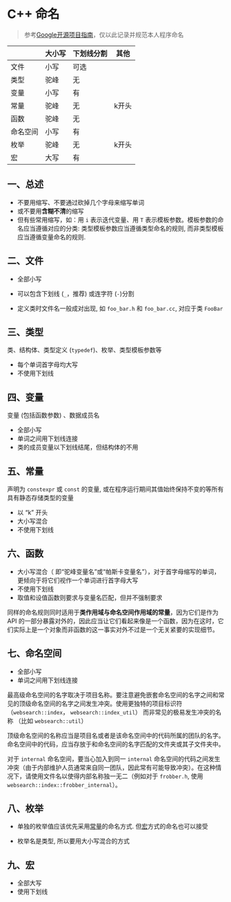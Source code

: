 # C++ 命名

> 参考[Google开源项目指南](https://zh-google-styleguide.readthedocs.io/en/latest/google-cpp-styleguide/naming/)，仅以此记录并规范本人程序命名

|          | 大小写 | 下划线分割 | 其他  |
| :------- | ------ | ---------- | ----- |
| 文件     | 小写   | 可选       |       |
| 类型     | 驼峰   | 无         |       |
| 变量     | 小写   | 有         |       |
| 常量     | 驼峰   | 无         | k开头 |
| 函数     | 驼峰   | 无         |       |
| 命名空间 | 小写   | 有         |       |
| 枚举     | 驼峰   | 无         | k开头 |
| 宏       | 大写   | 有         |       |

## 一、总述

- 不要用缩写、不要通过砍掉几个字母来缩写单词
- 或不要用**含糊不清**的缩写
- 但有些常用缩写，如：用 `i` 表示迭代变量、用 `T` 表示模板参数。模板参数的命名应当遵循对应的分类: 类型模板参数应当遵循类型命名的规则, 而非类型模板应当遵循变量命名的规则.

## 二、文件

- 全部小写

- 可以包含下划线 (`_`，推荐) 或连字符 (`-`)分割
- 定义类时文件名一般成对出现, 如 `foo_bar.h` 和 `foo_bar.cc`, 对应于类 `FooBar`

## 三、类型

类、结构体、类型定义 (`typedef`)、枚举、类型模板参数等

- 每个单词首字母均大写
- 不使用下划线

## 四、变量

变量 (包括函数参数) 、数据成员名

- 全部小写
- 单词之间用下划线连接
- 类的成员变量以下划线结尾，但结构体的不用

## 五、常量

声明为 `constexpr` 或 `const` 的变量, 或在程序运行期间其值始终保持不变的等所有具有静态存储类型的变量

- 以 “k” 开头
- 大小写混合
- 不使用下划线

## 六、函数

- 大小写混合（ 即“驼峰变量名”或“帕斯卡变量名”），对于首字母缩写的单词，更倾向于将它们视作一个单词进行首字母大写
- 不使用下划线
- 取值和设值函数则要求与变量名匹配，但并不强制要求

同样的命名规则同时适用于**类作用域与命名空间作用域的常量**，因为它们是作为 API 的一部分暴露对外的，因此应当让它们看起来像是一个函数，因为在这时，它们实际上是一个对象而非函数的这一事实对外不过是一个无关紧要的实现细节。

## 七、命名空间

- 全部小写
- 单词之间用下划线连接

最高级命名空间的名字取决于项目名称。要注意避免嵌套命名空间的名字之间和常见的顶级命名空间的名字之间发生冲突。使用更独特的项目标识符 （`websearch::index`， `websearch::index_util`） 而非常见的极易发生冲突的名称 （比如 `websearch::util`）

顶级命名空间的名称应当是项目名或者是该命名空间中的代码所属的团队的名字。命名空间中的代码，应当存放于和命名空间的名字匹配的文件夹或其子文件夹中。

对于 `internal` 命名空间，要当心加入到同一 `internal` 命名空间的代码之间发生冲突（由于内部维护人员通常来自同一团队，因此常有可能导致冲突）。在这种情况下，请使用文件名以使得内部名称独一无二（例如对于 `frobber.h`, 使用 `websearch::index::frobber_internal`）。

## 八、枚举

- 单独的枚举值应该优先采用[常量](#五、常量)的命名方式. 但[宏](#九、宏命名)方式的命名也可以接受

- 枚举名是类型, 所以要用大小写混合的方式

## 九、宏

- 全部大写
- 使用下划线
